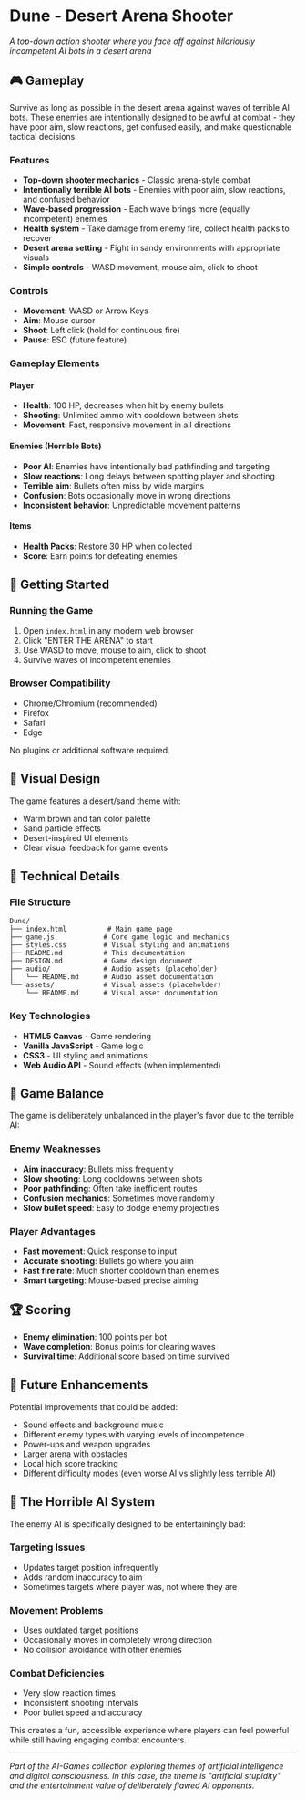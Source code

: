 # Dune - Desert Arena Shooter

*A top-down action shooter where you face off against hilariously incompetent AI bots in a desert arena*

## 🎮 Gameplay

Survive as long as possible in the desert arena against waves of terrible AI bots. These enemies are intentionally designed to be awful at combat - they have poor aim, slow reactions, get confused easily, and make questionable tactical decisions.

### Features

- **Top-down shooter mechanics** - Classic arena-style combat
- **Intentionally terrible AI bots** - Enemies with poor aim, slow reactions, and confused behavior
- **Wave-based progression** - Each wave brings more (equally incompetent) enemies
- **Health system** - Take damage from enemy fire, collect health packs to recover
- **Desert arena setting** - Fight in sandy environments with appropriate visuals
- **Simple controls** - WASD movement, mouse aim, click to shoot

### Controls

- **Movement**: WASD or Arrow Keys
- **Aim**: Mouse cursor
- **Shoot**: Left click (hold for continuous fire)
- **Pause**: ESC (future feature)

### Gameplay Elements

#### Player
- **Health**: 100 HP, decreases when hit by enemy bullets
- **Shooting**: Unlimited ammo with cooldown between shots
- **Movement**: Fast, responsive movement in all directions

#### Enemies (Horrible Bots)
- **Poor AI**: Enemies have intentionally bad pathfinding and targeting
- **Slow reactions**: Long delays between spotting player and shooting
- **Terrible aim**: Bullets often miss by wide margins
- **Confusion**: Bots occasionally move in wrong directions
- **Inconsistent behavior**: Unpredictable movement patterns

#### Items
- **Health Packs**: Restore 30 HP when collected
- **Score**: Earn points for defeating enemies

## 🚀 Getting Started

### Running the Game

1. Open `index.html` in any modern web browser
2. Click "ENTER THE ARENA" to start
3. Use WASD to move, mouse to aim, click to shoot
4. Survive waves of incompetent enemies

### Browser Compatibility

- Chrome/Chromium (recommended)
- Firefox
- Safari
- Edge

No plugins or additional software required.

## 🎨 Visual Design

The game features a desert/sand theme with:
- Warm brown and tan color palette
- Sand particle effects
- Desert-inspired UI elements
- Clear visual feedback for game events

## 🔧 Technical Details

### File Structure

```
Dune/
├── index.html          # Main game page
├── game.js            # Core game logic and mechanics
├── styles.css         # Visual styling and animations
├── README.md          # This documentation
├── DESIGN.md          # Game design document
├── audio/             # Audio assets (placeholder)
│   └── README.md      # Audio asset documentation
└── assets/            # Visual assets (placeholder)
    └── README.md      # Visual asset documentation
```

### Key Technologies

- **HTML5 Canvas** - Game rendering
- **Vanilla JavaScript** - Game logic
- **CSS3** - UI styling and animations
- **Web Audio API** - Sound effects (when implemented)

## 🎯 Game Balance

The game is deliberately unbalanced in the player's favor due to the terrible AI:

### Enemy Weaknesses
- **Aim inaccuracy**: Bullets miss frequently
- **Slow shooting**: Long cooldowns between shots
- **Poor pathfinding**: Often take inefficient routes
- **Confusion mechanics**: Sometimes move randomly
- **Slow bullet speed**: Easy to dodge enemy projectiles

### Player Advantages
- **Fast movement**: Quick response to input
- **Accurate shooting**: Bullets go where you aim
- **Fast fire rate**: Much shorter cooldown than enemies
- **Smart targeting**: Mouse-based precise aiming

## 🏆 Scoring

- **Enemy elimination**: 100 points per bot
- **Wave completion**: Bonus points for clearing waves
- **Survival time**: Additional score based on time survived

## 🔮 Future Enhancements

Potential improvements that could be added:

- Sound effects and background music
- Different enemy types with varying levels of incompetence
- Power-ups and weapon upgrades
- Larger arena with obstacles
- Local high score tracking
- Different difficulty modes (even worse AI vs slightly less terrible AI)

## 🤖 The Horrible AI System

The enemy AI is specifically designed to be entertainingly bad:

### Targeting Issues
- Updates target position infrequently
- Adds random inaccuracy to aim
- Sometimes targets where player was, not where they are

### Movement Problems
- Uses outdated target positions
- Occasionally moves in completely wrong direction
- No collision avoidance with other enemies

### Combat Deficiencies
- Very slow reaction times
- Inconsistent shooting intervals
- Poor bullet speed and accuracy

This creates a fun, accessible experience where players can feel powerful while still having engaging combat encounters.

---

*Part of the AI-Games collection exploring themes of artificial intelligence and digital consciousness. In this case, the theme is "artificial stupidity" and the entertainment value of deliberately flawed AI opponents.*